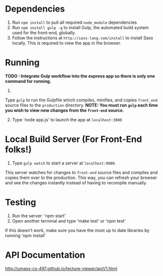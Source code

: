 <!-- ###Getting Started -->
<!-- First install Gulp globally with `npm install gulp -g`.

After checking out the project, run `npm install` from the cloned directory.  This will install the necessary dependencies.

To start watching files for changes so that these changes will be reflected in transpiled + concatenated build files, run `gulp watch`.  Any time you save a change in a file in the source directory (or the index.html), Gulp will go ahead and perform its tasks on the necessary files and ship it to the build portion of the project directory.  Running `gulp` will perform the task manually.

Additonally, if you install the `livereload` Chrome extension, when you run `gulp watch` and then open `localhost:9000`, any changes you save in files in the `src` directory will be automatically reloaded in the browser.  It is currently pretty slow (~4 seconds), so I would like to look into making the tasks faster. -->

<!-- ###Structure

You will find multiple `STYLE.js` files in the project. These are not to be used, rather, they serve as a style guide for how to implement the appropriate Flux Actions, Components, and Stores. -->

Dependencies
================
1. Run `npm install` to pull all required `node_module` dependencies
2. Run `npm install gulp -g` to install Gulp, the automated build system used for the front-end, globally.
3. Follow the instructions at `http://sass-lang.com/install` to install Sass locally. This is required to view the app in the browser.


Running
================
**TODO : Integrate Gulp workflow into the express app so there is only one command for running.**

1.
Type `gulp` to run the Gulpfile which compiles, minifies, and copies `front_end` source files to the `production` directory.
**NOTE: You must run `gulp` each time you wish to view new changes from the `front-end` source.**

2. Type 'node app.js' to launch the app at `localhost:3000`

Local Build Server (For Front-End folks!)
================
1. Type `gulp watch` to start a server at `localhost:9000`.  

This server watches for changes to `front-end` source files and compiles and copies them over to the production.  This way, you can refresh your browser and see the changes instantly instead of having to recompile manually.

Testing
==============
1. Run the server: 'npm start'
2. Open another terminal and type 'make test' or 'npm test'

If this doesn't work, make sure you have the most up to date libraries by running 'npm install'

API Documentation
=================
http://umass-cs-497.github.io/lecture-viewer/apiV1.html
